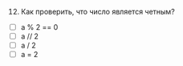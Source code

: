 12.	Как проверить, что число является четным? 
- [ ]	a % 2 == 0
- [ ]	a // 2
- [ ]	a / 2
- [ ]	a = 2
